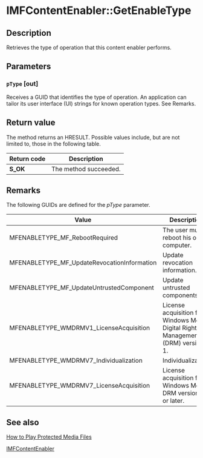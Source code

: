 # IMFContentEnabler::GetEnableType

## Description

Retrieves the type of operation that this content enabler performs.

## Parameters

### `pType` [out]

Receives a GUID that identifies the type of operation. An application can tailor its user interface (UI) strings for known operation types. See Remarks.

## Return value

The method returns an HRESULT. Possible values include, but are not limited to, those in the following table.

| Return code | Description |
| --- | --- |
| **S_OK** | The method succeeded. |

## Remarks

The following GUIDs are defined for the *pType* parameter.

| Value | Description |
| --- | --- |
| MFENABLETYPE_MF_RebootRequired | The user must reboot his or her computer. |
| MFENABLETYPE_MF_UpdateRevocationInformation | Update revocation information. |
| MFENABLETYPE_MF_UpdateUntrustedComponent | Update untrusted components. |
| MFENABLETYPE_WMDRMV1_LicenseAcquisition | License acquisition for Windows Media Digital Rights Management (DRM) version 1. |
| MFENABLETYPE_WMDRMV7_Individualization | Individualization. |
| MFENABLETYPE_WMDRMV7_LicenseAcquisition | License acquisition for Windows Media DRM version 7 or later. |

## See also

[How to Play Protected Media Files](https://learn.microsoft.com/windows/desktop/medfound/how-to-play-protected-media-files)

[IMFContentEnabler](https://learn.microsoft.com/windows/desktop/api/mfidl/nn-mfidl-imfcontentenabler)